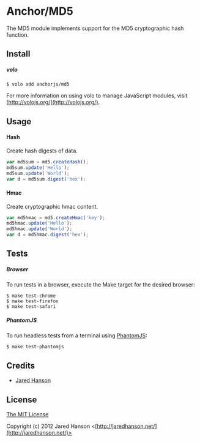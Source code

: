 # Anchor/MD5

The MD5 module implements support for the MD5 cryptographic hash function.

## Install

##### volo

    $ volo add anchorjs/md5

For more information on using volo to manage JavaScript modules, visit [http://volojs.org/](http://volojs.org/).

## Usage

#### Hash

Create hash digests of data.

```javascript
var md5sum = md5.createHash();
md5sum.update('Hello');
md5sum.update('World');
var d = md5sum.digest('hex');
```

#### Hmac

Create cryptographic hmac content.

```javascript
var md5hmac = md5.createHmac('key');
md5hmac.update('Hello');
md5hmac.update('World');
var d = md5hmac.digest('hex');
```

## Tests

##### Browser

To run tests in a browser, execute the Make target for the desired browser:

    $ make test-chrome
    $ make test-firefox
    $ make test-safari

##### PhantomJS

To run headless tests from a terminal using [PhantomJS](http://phantomjs.org/):

    $ make test-phantomjs

## Credits

  - [Jared Hanson](http://github.com/jaredhanson)

## License

[The MIT License](http://opensource.org/licenses/MIT)

Copyright (c) 2012 Jared Hanson <[http://jaredhanson.net/](http://jaredhanson.net/)>
